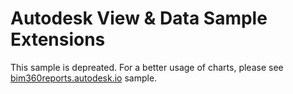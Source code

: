 # Autodesk View & Data Sample Extensions

This sample is depreated. For a better usage of charts, please see [bim360reports.autodesk.io](http://bim360reports.autodesk.io) sample.
